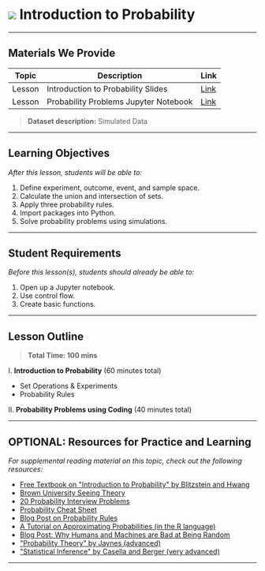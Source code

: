 # ![](https://ga-dash.s3.amazonaws.com/production/assets/logo-9f88ae6c9c3871690e33280fcf557f33.png) Introduction to Probability

---

## Materials We Provide


| Topic | Description | Link |
| --- | --- | --- |
| Lesson | Introduction to Probability Slides | [Link](./intro-to-probability.pdf)|
| Lesson | Probability Problems Jupyter Notebook | [Link](./starter-code.ipynb)|

> **Dataset description:** Simulated Data

---

## Learning Objectives

*After this lesson, students will be able to:*

1. Define experiment, outcome, event, and sample space.
2. Calculate the union and intersection of sets.
3. Apply three probability rules.
4. Import packages into Python.
5. Solve probability problems using simulations.

---

## Student Requirements

*Before this lesson(s), students should already be able to:*

1. Open up a Jupyter notebook.
2. Use control flow.
3. Create basic functions.

---

## Lesson Outline

> **Total Time: 100 mins**

I. **Introduction to Probability** (60 minutes total)
- Set Operations & Experiments
- Probability Rules

II. **Probability Problems using Coding** (40 minutes total)

---

## OPTIONAL: Resources for Practice and Learning

*For supplemental reading material on this topic, check out the following resources:*

- [Free Textbook on "Introduction to Probability" by Blitzstein and Hwang](https://drive.google.com/file/d/1VmkAAGOYCTORq1wxSQqy255qLJjTNvBI/view)
- [Brown University Seeing Theory](https://students.brown.edu/seeing-theory/)
- [20 Probability Interview Problems](https://github.com/kojino/120-Data-Science-Interview-Questions/blob/master/probability.md)
- [Probability Cheat Sheet](https://stanford.edu/~shervine/teaching/cme-106/cheatsheet-probability)
- [Blog Post on Probability Rules](https://www.toppr.com/guides/maths/probability/basic-theorems-of-probability/)
- [A Tutorial on Approximating Probabilities (in the R language)](https://bearloga.github.io/approximating-probability/)
- [Blog Post: Why Humans and Machines are Bad at Being Random](https://medium.com/s/one-weird-trick/think-of-a-number-why-humans-and-machines-are-bad-at-being-random-551f3db79e72)
- ["Probability Theory" by Jaynes (advanced)](http://www.med.mcgill.ca/epidemiology/hanley/bios601/GaussianModel/JaynesProbabilityTheory.pdf)
- ["Statistical Inference" by Casella and Berger (very advanced)](https://fsalamri.files.wordpress.com/2015/02/casella_berger_statistical_inference1.pdf)
---
